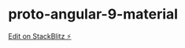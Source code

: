# proto-angular-9-material

[Edit on StackBlitz ⚡️](https://stackblitz.com/edit/proto-angular-9-material)